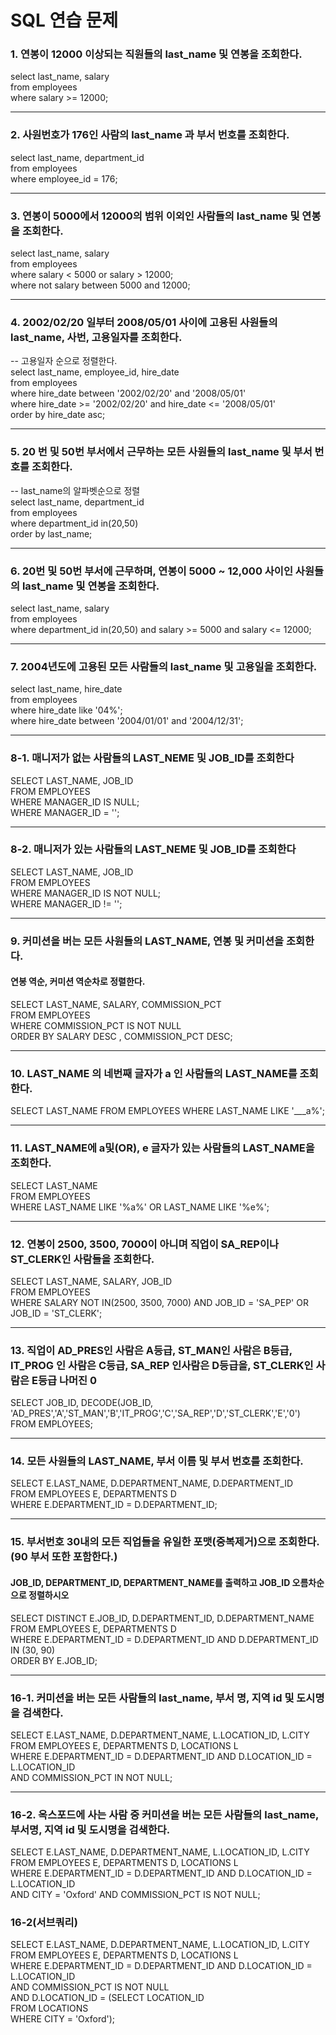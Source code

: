 # SQL 연습 문제

### 1. 연봉이 12000 이상되는 직원들의 last_name 및 연봉을 조회한다.   
select last_name, salary    
from employees    
where salary >= 12000;   
    
---    
    
### 2. 사원번호가 176인 사람의 last_name 과 부서 번호를 조회한다.   
select last_name, department_id    
from employees     
where employee_id = 176;   
    
---    
    
### 3. 연봉이 5000에서 12000의 범위 이외인 사람들의 last_name 및 연봉을 조회한다.   
select last_name, salary    
from employees    
where salary < 5000 or salary > 12000;     
where not salary between 5000 and 12000;     
    
---    
    
### 4. 2002/02/20 일부터 2008/05/01 사이에 고용된 사원들의 last_name, 사번, 고용일자를 조회한다.       
-- 		고용일자 순으로 정렬한다.    
select last_name, employee_id, hire_date    
from employees    
where hire_date between '2002/02/20' and '2008/05/01'       
where hire_date >= '2002/02/20' and hire_date <= '2008/05/01'       
order by hire_date asc;      
    
---    
    
### 5. 20 번 및 50번 부서에서 근무하는 모든 사원들의 last_name 및 부서 번호를 조회한다.       
--		last_name의 알파벳순으로 정렬     
select last_name, department_id     
from employees     
where department_id in(20,50)     
order by last_name;     
      
---    
    
### 6. 20번 및 50번 부서에 근무하며, 연봉이 5000 ~ 12,000 사이인 사원들의 last_name 및 연봉을 조회한다.    
select last_name, salary    
from employees    
where department_id in(20,50) and salary >= 5000 and salary <= 12000;    
    
---    
    
### 7. 2004년도에 고용된 모든 사람들의 last_name 및 고용일을 조회한다.    
select last_name, hire_date      
from employees     
where hire_date like '04%';     
where hire_date between '2004/01/01' and '2004/12/31';    
    
---    
    
### 8-1. 매니저가 없는 사람들의 LAST_NEME 및 JOB_ID를 조회한다    
SELECT LAST_NAME, JOB_ID    
FROM EMPLOYEES    
WHERE MANAGER_ID IS NULL;    
WHERE MANAGER_ID = '';    
    
---    
    
### 8-2. 매니저가 있는 사람들의 LAST_NEME 및 JOB_ID를 조회한다    
SELECT LAST_NAME, JOB_ID    
FROM EMPLOYEES    
WHERE MANAGER_ID IS NOT NULL;    
WHERE MANAGER_ID != '';        
    
---    
    
### 9. 커미션을 버는 모든 사원들의 LAST_NAME, 연봉 및 커미션을 조회한다.    
#### 연봉 역순, 커미션 역순차로 정렬한다.    
SELECT LAST_NAME, SALARY, COMMISSION_PCT    
FROM EMPLOYEES    
WHERE COMMISSION_PCT IS NOT NULL    
ORDER BY SALARY DESC , COMMISSION_PCT DESC;    
    
---      
    
### 10. LAST_NAME 의 네번째 글자가 a 인 사람들의 LAST_NAME를 조회한다.
SELECT LAST_NAME
FROM EMPLOYEES
WHERE LAST_NAME LIKE '___a%';

---    

### 11. LAST_NAME에 a및(OR), e 글자가 있는 사람들의 LAST_NAME을 조회한다.    
SELECT LAST_NAME    
FROM EMPLOYEES    
WHERE LAST_NAME LIKE '%a%' OR LAST_NAME LIKE '%e%';    
    
---    
    
### 12. 연봉이 2500, 3500, 7000이 아니며 직업이 SA_REP이나 ST_CLERK인 사람들을 조회한다.      
SELECT LAST_NAME, SALARY, JOB_ID     
FROM EMPLOYEES     
WHERE SALARY NOT IN(2500, 3500, 7000) AND JOB_ID = 'SA_PEP' OR JOB_ID = 'ST_CLERK';     
     
---    
     
### 13. 직업이 AD_PRES인 사람은 A등급, ST_MAN인 사람은 B등급, IT_PROG 인 사람은 C등급, SA_REP 인사람은 D등급을, ST_CLERK인 사람은 E등급 나머진 0      
SELECT JOB_ID, DECODE(JOB_ID, 'AD_PRES','A','ST_MAN','B','IT_PROG','C','SA_REP','D','ST_CLERK','E','0')      
FROM EMPLOYEES;     
      
---    
     
### 14. 모든 사원들의 LAST_NAME, 부서 이름 및 부서 번호를 조회한다.      
SELECT E.LAST_NAME, D.DEPARTMENT_NAME, D.DEPARTMENT_ID      
FROM EMPLOYEES E, DEPARTMENTS D     
WHERE E.DEPARTMENT_ID = D.DEPARTMENT_ID;     
     
---    
     
### 15. 부서번호 30내의 모든 직업들을 유일한 포맷(중복제거)으로 조회한다. (90 부서 또한 포함한다.)    
#### JOB_ID, DEPARTMENT_ID, DEPARTMENT_NAME를 출력하고 JOB_ID 오름차순으로 정렬하시오       
SELECT DISTINCT E.JOB_ID, D.DEPARTMENT_ID, D.DEPARTMENT_NAME    
FROM EMPLOYEES E, DEPARTMENTS D     
WHERE E.DEPARTMENT_ID = D.DEPARTMENT_ID AND D.DEPARTMENT_ID IN (30, 90)      
ORDER BY E.JOB_ID;     
    
---    
    
### 16-1. 커미션을 버는 모든 사람들의 last_name, 부서 명, 지역 id 및 도시명을 검색한다.    
SELECT E.LAST_NAME, D.DEPARTMENT_NAME, L.LOCATION_ID, L.CITY    
FROM EMPLOYEES E, DEPARTMENTS D, LOCATIONS L     
WHERE E.DEPARTMENT_ID = D.DEPARTMENT_ID AND D.LOCATION_ID = L.LOCATION_ID    
AND COMMISSION_PCT IN NOT NULL;    
     
---    
     
### 16-2. 옥스포드에 사는 사람 중 커미션을 버는 모든 사람들의 last_name, 부서명, 지역 id 및 도시명을 검색한다.     
SELECT E.LAST_NAME, D.DEPARTMENT_NAME, L.LOCATION_ID, L.CITY    
FROM EMPLOYEES E, DEPARTMENTS D, LOCATIONS L     
WHERE E.DEPARTMENT_ID = D.DEPARTMENT_ID AND D.LOCATION_ID = L.LOCATION_ID       
AND CITY = 'Oxford' AND COMMISSION_PCT IS NOT NULL;     

### 16-2(서브쿼리)
SELECT E.LAST_NAME, D.DEPARTMENT_NAME, L.LOCATION_ID, L.CITY   
FROM EMPLOYEES E, DEPARTMENTS D, LOCATIONS L     
WHERE E.DEPARTMENT_ID = D.DEPARTMENT_ID AND D.LOCATION_ID = L.LOCATION_ID    
AND COMMISSION_PCT IS NOT NULL     
AND D.LOCATION_ID = (SELECT LOCATION_ID      
			FROM LOCATIONS    
			WHERE CITY = 'Oxford');
